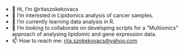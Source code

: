 - 👋 Hi, I’m @ritaszokekovacs
- 👀 I’m interested in Lipidomics analysis of cancer samples.
- 🌱 I’m currently learning data analysis in R.
- 💞️ I’m looking to collaborate on developing scripts for a "Multiomics" approach of analysing lipidomic and gene expression data.
- 📫 How to reach me: rita.szokekovacs@yahoo.com

<!---
ritaszokekovacs/ritaszokekovacs is a ✨ special ✨ repository because its `README.md` (this file) appears on your GitHub profile.
You can click the Preview link to take a look at your changes.
--->
